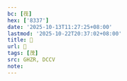 ```yaml
---
bc: [茷]
hex: ['8337']
date: '2025-10-13T11:27:25+08:00'
lastmod: '2025-10-22T20:37:02+08:00'
title: 󰗣
url: 󰗣
tags: [茂]
src: GHZR, DCCV
note:
---
```

